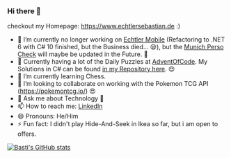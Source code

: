 ### Hi there 👋

checkout my Homepage: https://www.echtlersebastian.de :)

- 🔭 I’m currently no longer working on [Echtler Mobile](https://github.com/echtlersebastian/EchtlerMobile) (Refactoring to .NET 6 with C# 10 finished, but the Business died... 😪), but the [Munich Perso Check](https://github.com/echtlersebastian/MunichPersoChecker) will maybe be updated in the Future. 🥰
- 🎅 Currently having a lot of the Daily Puzzles at [AdventOfCode](https://adventofcode.com/). My Solutions in C# can be found [in my Repository here](https://github.com/echtlersebastian/AdventOfCode2022). 😍
- 🌱 I’m currently learning Chess.
- 👯 I’m looking to collaborate on working with the Pokemon TCG API (https://pokemontcg.io/) 😍
- 💬 Ask me about Technology 🤩
- 📫 How to reach me: [LinkedIn](https://www.linkedin.com/in/sebastian-echtler-293889154/)
- 😄 Pronouns: He/Him
- ⚡ Fun fact: I didn't play Hide-And-Seek in Ikea so far, but i am open to offers.

[![Basti's GitHub stats](https://github-readme-stats.vercel.app/api?username=echtlersebastian&theme=tokyonight)](https://github.com/anuraghazra/github-readme-stats)

